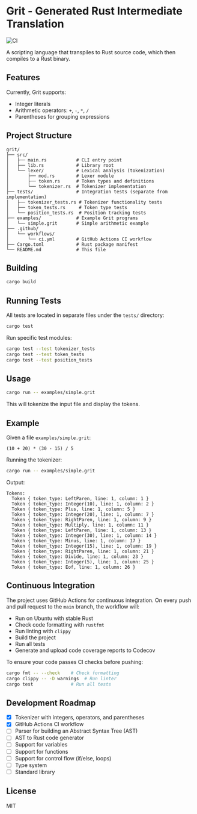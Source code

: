 # Grit - Generated Rust Intermediate Translation

![CI](https://github.com/gdonald/grit/workflows/CI/badge.svg)

A scripting language that transpiles to Rust source code, which then compiles to a Rust binary.

## Features

Currently, Grit supports:
- Integer literals
- Arithmetic operators: `+`, `-`, `*`, `/`
- Parentheses for grouping expressions

## Project Structure

```
grit/
├── src/
│   ├── main.rs           # CLI entry point
│   ├── lib.rs            # Library root
│   └── lexer/            # Lexical analysis (tokenization)
│       ├── mod.rs        # Lexer module
│       ├── token.rs      # Token types and definitions
│       └── tokenizer.rs  # Tokenizer implementation
├── tests/                # Integration tests (separate from implementation)
│   ├── tokenizer_tests.rs # Tokenizer functionality tests
│   ├── token_tests.rs     # Token type tests
│   └── position_tests.rs  # Position tracking tests
├── examples/             # Example Grit programs
│   └── simple.grit       # Simple arithmetic example
├── .github/
│   └── workflows/
│       └── ci.yml        # GitHub Actions CI workflow
├── Cargo.toml            # Rust package manifest
└── README.md             # This file
```

## Building

```bash
cargo build
```

## Running Tests

All tests are located in separate files under the `tests/` directory:

```bash
cargo test
```

Run specific test modules:

```bash
cargo test --test tokenizer_tests
cargo test --test token_tests
cargo test --test position_tests
```

## Usage

```bash
cargo run -- examples/simple.grit
```

This will tokenize the input file and display the tokens.

## Example

Given a file `examples/simple.grit`:

```
(10 + 20) * (30 - 15) / 5
```

Running the tokenizer:

```bash
cargo run -- examples/simple.grit
```

Output:

```
Tokens:
  Token { token_type: LeftParen, line: 1, column: 1 }
  Token { token_type: Integer(10), line: 1, column: 2 }
  Token { token_type: Plus, line: 1, column: 5 }
  Token { token_type: Integer(20), line: 1, column: 7 }
  Token { token_type: RightParen, line: 1, column: 9 }
  Token { token_type: Multiply, line: 1, column: 11 }
  Token { token_type: LeftParen, line: 1, column: 13 }
  Token { token_type: Integer(30), line: 1, column: 14 }
  Token { token_type: Minus, line: 1, column: 17 }
  Token { token_type: Integer(15), line: 1, column: 19 }
  Token { token_type: RightParen, line: 1, column: 21 }
  Token { token_type: Divide, line: 1, column: 23 }
  Token { token_type: Integer(5), line: 1, column: 25 }
  Token { token_type: Eof, line: 1, column: 26 }
```

## Continuous Integration

The project uses GitHub Actions for continuous integration. On every push and pull request to the `main` branch, the workflow will:

- Run on Ubuntu with stable Rust
- Check code formatting with `rustfmt`
- Run linting with `clippy`
- Build the project
- Run all tests
- Generate and upload code coverage reports to Codecov

To ensure your code passes CI checks before pushing:

```bash
cargo fmt -- --check    # Check formatting
cargo clippy -- -D warnings  # Run linter
cargo test              # Run all tests
```

## Development Roadmap

- [x] Tokenizer with integers, operators, and parentheses
- [x] GitHub Actions CI workflow
- [ ] Parser for building an Abstract Syntax Tree (AST)
- [ ] AST to Rust code generator
- [ ] Support for variables
- [ ] Support for functions
- [ ] Support for control flow (if/else, loops)
- [ ] Type system
- [ ] Standard library

## License

MIT
